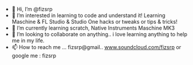 - 👋 Hi, I’m @fizsrp
- 👀 I’m interested in learning to code and understand it! Learning Maschine & FL Studio & Studio One hacks or tweaks or tips & tricks!
- 🌱 I’m currently learning scratch, Native Instruments Maschine MK3
- 💞️ I’m looking to collaborate on anything.. i love learning anything to help me in my life.
- 📫 How to reach me ... fizsrp@gmail.. www.soundcloud.com/fizsrp or google me : fizsrp

<!---
fizsrp/fizsrp is a ✨ special ✨ repository because its `README.md` (this file) appears on your GitHub profile.
You can click the Preview link to take a look at your changes.
--->
